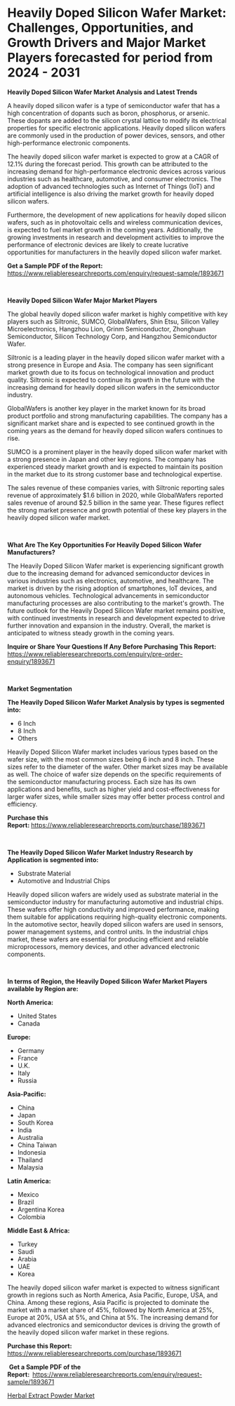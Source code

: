 <p><h1>Heavily Doped Silicon Wafer Market: Challenges, Opportunities, and Growth Drivers and Major Market Players forecasted for period from 2024 - 2031</h1></p><p><strong>Heavily Doped Silicon Wafer Market Analysis and Latest Trends</strong></p>
<p><p>A heavily doped silicon wafer is a type of semiconductor wafer that has a high concentration of dopants such as boron, phosphorus, or arsenic. These dopants are added to the silicon crystal lattice to modify its electrical properties for specific electronic applications. Heavily doped silicon wafers are commonly used in the production of power devices, sensors, and other high-performance electronic components.</p><p>The heavily doped silicon wafer market is expected to grow at a CAGR of 12.1% during the forecast period. This growth can be attributed to the increasing demand for high-performance electronic devices across various industries such as healthcare, automotive, and consumer electronics. The adoption of advanced technologies such as Internet of Things (IoT) and artificial intelligence is also driving the market growth for heavily doped silicon wafers.</p><p>Furthermore, the development of new applications for heavily doped silicon wafers, such as in photovoltaic cells and wireless communication devices, is expected to fuel market growth in the coming years. Additionally, the growing investments in research and development activities to improve the performance of electronic devices are likely to create lucrative opportunities for manufacturers in the heavily doped silicon wafer market.</p></p>
<p><strong>Get a Sample PDF of the Report:&nbsp;</strong> <a href="https://www.reliableresearchreports.com/enquiry/request-sample/1893671">https://www.reliableresearchreports.com/enquiry/request-sample/1893671</a></p>
<p>&nbsp;</p>
<p><strong>Heavily Doped Silicon Wafer Major Market Players</strong></p>
<p><p>The global heavily doped silicon wafer market is highly competitive with key players such as Siltronic, SUMCO, GlobalWafers, Shin Etsu, Silicon Valley Microelectronics, Hangzhou Lion, Grinm Semiconductor, Zhonghuan Semiconductor, Silicon Technology Corp, and Hangzhou Semiconductor Wafer. </p><p>Siltronic is a leading player in the heavily doped silicon wafer market with a strong presence in Europe and Asia. The company has seen significant market growth due to its focus on technological innovation and product quality. Siltronic is expected to continue its growth in the future with the increasing demand for heavily doped silicon wafers in the semiconductor industry.</p><p>GlobalWafers is another key player in the market known for its broad product portfolio and strong manufacturing capabilities. The company has a significant market share and is expected to see continued growth in the coming years as the demand for heavily doped silicon wafers continues to rise.</p><p>SUMCO is a prominent player in the heavily doped silicon wafer market with a strong presence in Japan and other key regions. The company has experienced steady market growth and is expected to maintain its position in the market due to its strong customer base and technological expertise.</p><p>The sales revenue of these companies varies, with Siltronic reporting sales revenue of approximately $1.6 billion in 2020, while GlobalWafers reported sales revenue of around $2.5 billion in the same year. These figures reflect the strong market presence and growth potential of these key players in the heavily doped silicon wafer market.</p></p>
<p>&nbsp;</p>
<p><strong>What Are The Key Opportunities For Heavily Doped Silicon Wafer Manufacturers?</strong></p>
<p><p>The Heavily Doped Silicon Wafer market is experiencing significant growth due to the increasing demand for advanced semiconductor devices in various industries such as electronics, automotive, and healthcare. The market is driven by the rising adoption of smartphones, IoT devices, and autonomous vehicles. Technological advancements in semiconductor manufacturing processes are also contributing to the market's growth. The future outlook for the Heavily Doped Silicon Wafer market remains positive, with continued investments in research and development expected to drive further innovation and expansion in the industry. Overall, the market is anticipated to witness steady growth in the coming years.</p></p>
<p><strong>Inquire or Share Your Questions If Any Before Purchasing This Report:</strong> <a href="https://www.reliableresearchreports.com/enquiry/pre-order-enquiry/1893671">https://www.reliableresearchreports.com/enquiry/pre-order-enquiry/1893671</a></p>
<p>&nbsp;</p>
<p><strong>Market Segmentation</strong></p>
<p><strong>The Heavily Doped Silicon Wafer Market Analysis by types is segmented into:</strong></p>
<p><ul><li>6 Inch</li><li>8 Inch</li><li>Others</li></ul></p>
<p><p>Heavily Doped Silicon Wafer market includes various types based on the wafer size, with the most common sizes being 6 inch and 8 inch. These sizes refer to the diameter of the wafer. Other market sizes may be available as well. The choice of wafer size depends on the specific requirements of the semiconductor manufacturing process. Each size has its own applications and benefits, such as higher yield and cost-effectiveness for larger wafer sizes, while smaller sizes may offer better process control and efficiency.</p></p>
<p><strong>Purchase this Report:&nbsp;</strong><a href="https://www.reliableresearchreports.com/purchase/1893671">https://www.reliableresearchreports.com/purchase/1893671</a></p>
<p>&nbsp;</p>
<p><strong>The Heavily Doped Silicon Wafer Market Industry Research by Application is segmented into:</strong></p>
<p><ul><li>Substrate Material</li><li>Automotive and Industrial Chips</li></ul></p>
<p><p>Heavily doped silicon wafers are widely used as substrate material in the semiconductor industry for manufacturing automotive and industrial chips. These wafers offer high conductivity and improved performance, making them suitable for applications requiring high-quality electronic components. In the automotive sector, heavily doped silicon wafers are used in sensors, power management systems, and control units. In the industrial chips market, these wafers are essential for producing efficient and reliable microprocessors, memory devices, and other advanced electronic components.</p></p>
<p>&nbsp;</p>
<p><strong>In terms of Region, the Heavily Doped Silicon Wafer Market Players available by Region are:</strong></p>
<p>
    <p> <strong> North America: </strong>
        <ul>
            <li>United States</li>
            <li>Canada</li>
        </ul>
        </p> 
    <p> <strong> Europe: </strong>
        <ul>
            <li>Germany</li>
            <li>France</li>
            <li>U.K.</li>
            <li>Italy</li>
            <li>Russia</li>
        </ul>
        </p> 
    <p> <strong> Asia-Pacific: </strong>
        <ul>
            <li>China</li>
            <li>Japan</li>
            <li>South Korea</li>
            <li>India</li>
            <li>Australia</li>
            <li>China Taiwan</li>
            <li>Indonesia</li>
            <li>Thailand</li>
            <li>Malaysia</li>
        </ul>
        </p> 
    <p> <strong> Latin America: </strong>
        <ul>
            <li>Mexico</li>
            <li>Brazil</li>
            <li>Argentina Korea</li>
            <li>Colombia</li>
        </ul>
        </p> 
    <p> <strong> Middle East & Africa: </strong>
        <ul>
            <li>Turkey</li>
            <li>Saudi</li>
            <li>Arabia</li>
            <li>UAE</li>
            <li>Korea</li>
        </ul>
    </p>
    </p>
<p><p>The heavily doped silicon wafer market is expected to witness significant growth in regions such as North America, Asia Pacific, Europe, USA, and China. Among these regions, Asia Pacific is projected to dominate the market with a market share of 45%, followed by North America at 25%, Europe at 20%, USA at 5%, and China at 5%. The increasing demand for advanced electronics and semiconductor devices is driving the growth of the heavily doped silicon wafer market in these regions.</p></p>
<p><strong>Purchase this Report: </strong><a href="https://www.reliableresearchreports.com/purchase/1893671">https://www.reliableresearchreports.com/purchase/1893671</a></p>
<p>&nbsp;<strong>Get a Sample PDF of the Report:&nbsp;&nbsp;</strong><a href="https://www.reliableresearchreports.com/enquiry/request-sample/1893671">https://www.reliableresearchreports.com/enquiry/request-sample/1893671</a></p>
<p><strong></strong></p>
<p><p><a href="https://nifty-kite-d51.notion.site/Herbal-Extract-Powder-Market-Insights-Market-Players-and-Forecast-Till-2031-42d0428fa3bd45daaeb0ceb37551d5d4">Herbal Extract Powder Market</a></p></p>